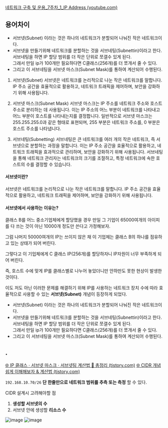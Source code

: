 [네트워크 구축 및 운용_7주차_1_IP Address (youtube.com)](https://www.youtube.com/watch?v=b7Wk-6w5vgg&ab_channel=CiscoNetwork%EB%A1%9C%EC%9D%98%EC%97%AC%ED%96%89)
## 용어차이
- 서브넷(Subnet) 이라는 것은 하나의 네트워크가 분할되어 나눠진 작은 네트워크이다.
- 서브넷을 만들기위해 네트워크를 분할하는 것을 서브네팅(Subnettin)이라고 한다.   
    서브네팅을 하면 IP 할당 범위를 더 작은 단위로 쪼갤수 있게 된다.   
    그래서 만일 ip가 100개만 필요하다면 C클래스(256개)를 더 쪼개서 줄 수 있다.
- 그리고 이 서브네팅을 서브넷 마스크(Subnet Mask)를 통하여 계산되어 수행된다.

1. 서브넷(Subnet)
서브넷은 네트워크를 논리적으로 나눈 작은 네트워크를 말합니다. IP 주소 공간을 효율적으로 활용하고, 네트워크 트래픽을 제어하며, 보안을 강화하기 위해 사용됩니다.

2. 서브넷 마스크(Subnet Mask)
서브넷 마스크는 IP 주소를 네트워크 주소와 호스트 주소로 분리하는 데 사용됩니다. 이는 IP 주소의 어느 부분이 네트워크를 나타내고 어느 부분이 호스트를 나타내는지를 결정합니다. 일반적으로 서브넷 마스크는 255.255.255.0과 같은 형태로 표현되며, 255 부분은 네트워크 주소를, 0 부분은 호스트 주소를 나타냅니다.

3. 서브네팅(Subnetting)
서브네팅은 큰 네트워크를 여러 개의 작은 네트워크, 즉 서브넷으로 분할하는 과정을 말합니다. 이는 IP 주소 공간을 효율적으로 활용하고, 네트워크 트래픽을 효과적으로 관리하며, 보안을 강화하기 위해 사용됩니다. 서브네팅을 통해 네트워크 관리자는 네트워크의 크기를 조절하고, 특정 네트워크에 속한 호스트의 수를 결정할 수 있습니다.


#### 서브넷이란?
서브넷은 네트워크를 논리적으로 나눈 작은 네트워크를 말합니다. IP 주소 공간을 효율적으로 활용하고, 네트워크 트래픽을 제어하며, 보안을 강화하기 위해 사용됩니다.


#### 서브넷에서 사용하는 이유는?
클래스 B를 어느 중소기업체에게 할당했을 경우 만일 그 기업이 65000여개의 아이피를 다 쓰는 것이 아닌 10000개 정도만 쓴다고 가정해보자. 

그럼 나머지 50000여개의 IP는 쓰이지 않은 채 이 기업체는 클래스 B의 하나를 점유하고 있는 상태가 되어 버린다.

그렇다고 이 기업체에게 C 클래스 IP(256개)를 할당하자니 IP자원이 너무 부족하게 되어 버린다.

즉, 호스트 수에 맞게 IP를 클래스별로 나누어 놓았더니만 안하만도 못한 현상이 발생한 것이다.

이도 저도 아닌 이러한 문제를 해결하기 위해 IP를 사용하는 네트워크 장치 수에 따라 효율적으로 사용할 수 있는 **서브넷(Subnet)** 개념이 등장하게 되었다.

- 서브넷(Subnet) 이라는 것은 하나의 네트워크가 분할되어 나눠진 작은 네트워크이다.
- 서브넷을 만들기위해 네트워크를 분할하는 것을 서브네팅(Subnettin)이라고 한다.   
    서브네팅을 하면 IP 할당 범위를 더 작은 단위로 쪼갤수 있게 된다.   
    그래서 만일 ip가 100개만 필요하다면 C클래스(256개)를 더 쪼개서 줄 수 있다.
- 그리고 이 서브네팅을 서브넷 마스크(Subnet Mask)를 통하여 계산되어 수행된다.

## .
[🌐 IP 클래스 · 서브넷 마스크 · 서브넷팅 계산법 💯 총정리 (tistory.com)](https://inpa.tistory.com/entry/WEB-IP-%ED%81%B4%EB%9E%98%EC%8A%A4-%EC%84%9C%EB%B8%8C%EB%84%B7-%EB%A7%88%EC%8A%A4%ED%81%AC-%EC%84%9C%EB%B8%8C%EB%84%B7%ED%8C%85-%EC%B4%9D%EC%A0%95%EB%A6%AC)
[🌐 CIDR 개념 쉽게 이해해보자 & 계산법 (tistory.com)](https://inpa.tistory.com/entry/WEB-%F0%9F%8C%90-CIDR-%EC%9D%B4-%EB%AC%B4%EC%96%BC-%EB%A7%90%ED%95%98%EB%8A%94%EA%B1%B0%EC%95%BC-%E2%87%9B-%EA%B0%9C%EB%85%90-%EC%A0%95%EB%A6%AC-%EA%B3%84%EC%82%B0%EB%B2%95)

`192.168.10.70/26` **단 한줄만으로 네트워크 범위를 추측 또는 측정** 할 수 있다.

CIDR 설계시 고려해야할 점
1) **생성할 서브넷의 수**
2) 서브넷 안에 생성할 **리소스 수**

![image](https://github.com/sprae114/Study/assets/52237184/ee5a0956-e335-48cd-bb98-68ce11954dc8)
![image](https://github.com/sprae114/Study/assets/52237184/d370a188-87a2-4ec8-a1a8-bc647e949f36)

